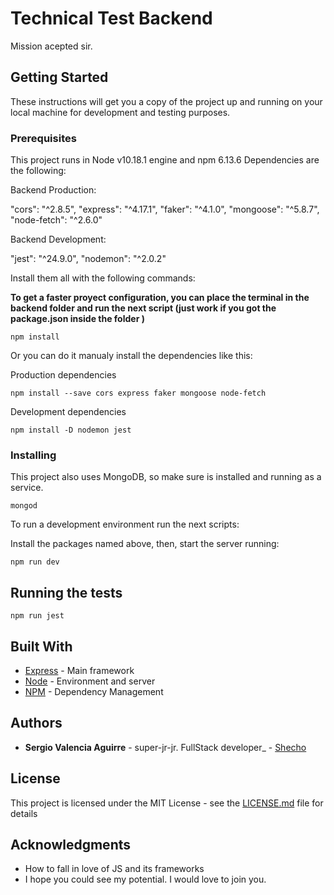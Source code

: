 # Technical Test Backend

Mission acepted sir.

## Getting Started

These instructions will get you a copy of the project up and running on your local machine for development and testing purposes.

### Prerequisites

This project runs in Node v10.18.1 engine and npm 6.13.6
Dependencies are the following:

Backend Production:

"cors": "^2.8.5",
"express": "^4.17.1",
"faker": "^4.1.0",
"mongoose": "^5.8.7",
"node-fetch": "^2.6.0"

Backend Development:<br />

"jest": "^24.9.0",
"nodemon": "^2.0.2"

Install them all with the following commands:

**To get a faster proyect configuration, you can place the terminal in the backend folder and run the next script (just work if you got the package.json inside the folder )**

```
npm install
```

Or you can do it manualy install the dependencies like this:

Production dependencies

```
npm install --save cors express faker mongoose node-fetch
```

Development dependencies

```
npm install -D nodemon jest
```

### Installing

This project also uses MongoDB, so make sure is installed and running as a service.

```
mongod
```

To run a development environment run the next scripts:

Install the packages named above, then, start the server running:

```
npm run dev
```

## Running the tests

```
npm run jest
```

## Built With

- [Express](https://expressjs.com/en/starter/installing.html) - Main framework
- [Node](https://nodejs.org/en/docs/) - Environment and server
- [NPM](https://www.npmjs.com/) - Dependency Management

## Authors

- **Sergio Valencia Aguirre** - super-jr-jr. FullStack developer\_ - [Shecho](https://github.com/shecho)

## License

This project is licensed under the MIT License - see the [LICENSE.md](LICENSE.md) file for details

## Acknowledgments

- How to fall in love of JS and its frameworks
- I hope you could see my potential. I would love to join you.
